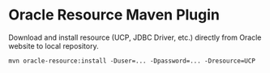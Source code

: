 # Oracle Resource Maven Plugin

Download and install resource (UCP, JDBC Driver, etc.) directly from Oracle website to local repository. 

```
mvn oracle-resource:install -Duser=... -Dpassword=... -Dresource=UCP
```
